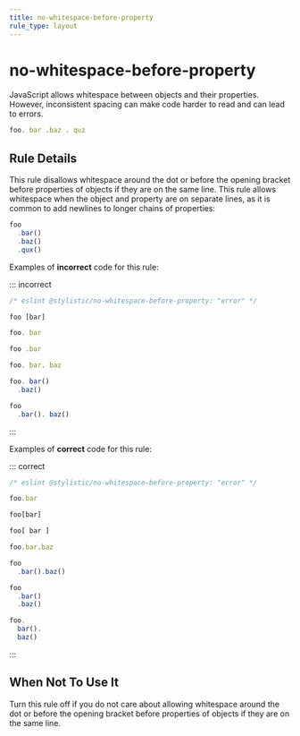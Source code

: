 ```yaml
---
title: no-whitespace-before-property
rule_type: layout
---
```


# no-whitespace-before-property

JavaScript allows whitespace between objects and their properties. However, inconsistent spacing can make code harder to read and can lead to errors.

```js
foo. bar .baz . quz
```

## Rule Details

This rule disallows whitespace around the dot or before the opening bracket before properties of objects if they are on the same line. This rule allows whitespace when the object and property are on separate lines, as it is common to add newlines to longer chains of properties:

```js
foo
  .bar()
  .baz()
  .qux()
```

Examples of **incorrect** code for this rule:

::: incorrect

```js
/* eslint @stylistic/no-whitespace-before-property: "error" */

foo [bar]

foo. bar

foo .bar

foo. bar. baz

foo. bar()
  .baz()

foo
  .bar(). baz()
```

:::

Examples of **correct** code for this rule:

::: correct

```js
/* eslint @stylistic/no-whitespace-before-property: "error" */

foo.bar

foo[bar]

foo[ bar ]

foo.bar.baz

foo
  .bar().baz()

foo
  .bar()
  .baz()

foo.
  bar().
  baz()
```

:::

## When Not To Use It

Turn this rule off if you do not care about allowing whitespace around the dot or before the opening bracket before properties of objects if they are on the same line.
